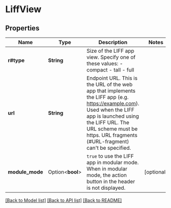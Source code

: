 # LiffView

## Properties

Name | Type | Description | Notes
------------ | ------------- | ------------- | -------------
**r#type** | **String** | Size of the LIFF app view. Specify one of these values: - compact - tall - full  | 
**url** | **String** | Endpoint URL. This is the URL of the web app that implements the LIFF app (e.g. https://example.com). Used when the LIFF app is launched using the LIFF URL. The URL scheme must be https. URL fragments (#URL-fragment) can't be specified.  | 
**module_mode** | Option<**bool**> | `true` to use the LIFF app in modular mode. When in modular mode, the action button in the header is not displayed.  | [optional]

[[Back to Model list]](../README.md#documentation-for-models) [[Back to API list]](../README.md#documentation-for-api-endpoints) [[Back to README]](../README.md)


